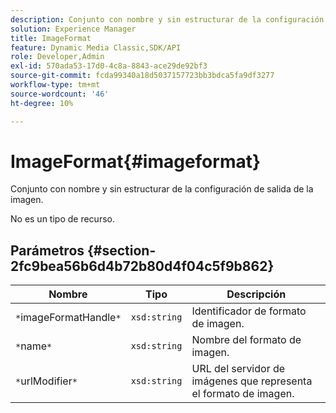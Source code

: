 ```yaml
---
description: Conjunto con nombre y sin estructurar de la configuración de salida de la imagen.
solution: Experience Manager
title: ImageFormat
feature: Dynamic Media Classic,SDK/API
role: Developer,Admin
exl-id: 570ada53-17d0-4c8a-8843-ace29de92bf3
source-git-commit: fcda99340a18d5037157723bb3bdca5fa9df3277
workflow-type: tm+mt
source-wordcount: '46'
ht-degree: 10%

---
```


# ImageFormat{#imageformat}

Conjunto con nombre y sin estructurar de la configuración de salida de la imagen.

No es un tipo de recurso.

## Parámetros {#section-2fc9bea56b6d4b72b80d4f04c5f9b862}

| Nombre | Tipo | Descripción |
|---|---|---|
| `*`imageFormatHandle`*` | `xsd:string` | Identificador de formato de imagen. |
| `*`name`*` | `xsd:string` | Nombre del formato de imagen. |
| `*`urlModifier`*` | `xsd:string` | URL del servidor de imágenes que representa el formato de imagen. |
